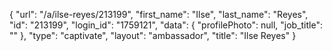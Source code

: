 {
    "url": "\/a\/ilse-reyes\/213199",
    "first_name": "Ilse",
    "last_name": "Reyes",
    "id": "213199",
    "login_id": "1759121",
    "data": {
        "profilePhoto": null,
        "job_title": ""
    },
    "type": "captivate",
    "layout": "ambassador",
    "title": "Ilse Reyes"
}